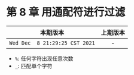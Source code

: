 # 第 8 章 用通配符进行过滤

|本期版本| 上期版本
|:---:|:---:
`Wed Dec  8 21:29:25 CST 2021` | -

* `%`: 任何字符出现任意次数
* `_`: 匹配单个字符
